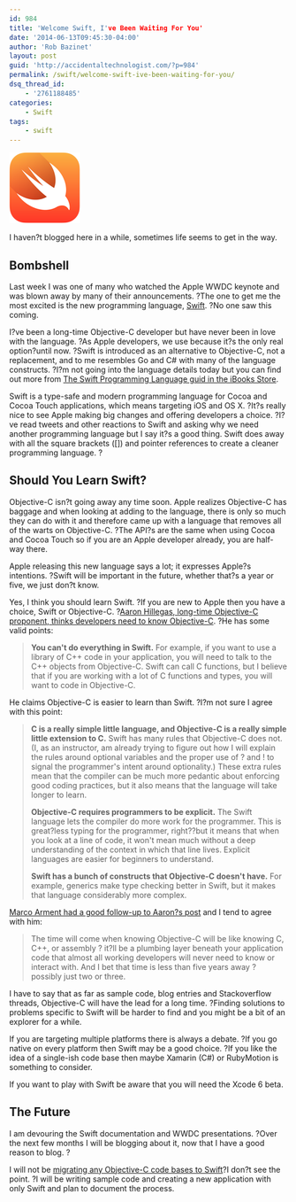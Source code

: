 ```yaml
---
id: 984
title: 'Welcome Swift, I've Been Waiting For You'
date: '2014-06-13T09:45:30-04:00'
author: 'Rob Bazinet'
layout: post
guid: 'http://accidentaltechnologist.com/?p=984'
permalink: /swift/welcome-swift-ive-been-waiting-for-you/
dsq_thread_id:
    - '2761188485'
categories:
    - Swift
tags:
    - swift
---
```


![Swift hero](/assets/img/2014/06/swift-hero.png "swift-hero.png")

I haven?t blogged here in a while, sometimes life seems to get in the way.

## Bombshell

Last week I was one of many who watched the Apple WWDC keynote and was blown away by many of their announcements. ?The one to get me the most excited is the new programming language, [Swift](https://developer.apple.com/swift/). ?No one saw this coming.

I?ve been a long-time Objective-C developer but have never been in love with the language. ?As Apple developers, we use because it?s the only real option?until now. ?Swift is introduced as an alternative to Objective-C, not a replacement, and to me resembles Go and C# with many of the language constructs. ?I?m not going into the language details today but you can find out more from [The Swift Programming Language guid in the iBooks Store](https://itunes.apple.com/us/book/the-swift-programming-language/id881256329?mt=11).

Swift is a type-safe and modern programming language for Cocoa and Cocoa Touch applications, which means targeting iOS and OS X. ?It?s really nice to see Apple making big changes and offering developers a choice. ?I?ve read tweets and other reactions to Swift and asking why we need another programming language but I say it?s a good thing. Swift does away with all the square brackets (\[\]) and pointer references to create a cleaner programming language. ?

## Should You Learn Swift?

Objective-C isn?t going away any time soon. Apple realizes Objective-C has baggage and when looking at adding to the language, there is only so much they can do with it and therefore came up with a language that removes all of the warts on Objective-C. ?The API?s are the same when using Cocoa and Cocoa Touch so if you are an Apple developer already, you are half-way there.

Apple releasing this new language says a lot; it expresses Apple?s intentions. ?Swift will be important in the future, whether that?s a year or five, we just don?t know.

Yes, I think you should learn Swift. ?If you are new to Apple then you have a choice, Swift or Objective-C. ?[Aaron Hillegas, long-time Objective-C proponent, thinks developers need to know Objective-C](http://www.bignerdranch.com/blog/ios-developers-need-to-know-objective-c/). ?He has some valid points:

> **You can't do everything in Swift.** For example, if you want to use a library of C++ code in your application, you will need to talk to the C++ objects from Objective-C. Swift can call C functions, but I believe that if you are working with a lot of C functions and types, you will want to code in Objective-C.

He claims Objective-C is easier to learn than Swift. ?I?m not sure I agree with this point:

> **C is a really simple little language, and Objective-C is a really simple little extension to C.** Swift has many rules that Objective-C does not. (I, as an instructor, am already trying to figure out how I will explain the rules around optional variables and the proper use of ? and ! to signal the programmer's intent around optionality.) These extra rules mean that the compiler can be much more pedantic about enforcing good coding practices, but it also means that the language will take longer to learn.
> 
> **Objective-C requires programmers to be explicit.** The Swift language lets the compiler do more work for the programmer. This is great?less typing for the programmer, right??but it means that when you look at a line of code, it won't mean much without a deep understanding of the context in which that line lives. Explicit languages are easier for beginners to understand.
> 
> **Swift has a bunch of constructs that Objective-C doesn't have.** For example, generics make type checking better in Swift, but it makes that language considerably more complex.

[Marco Arment had a good follow-up to Aaron?s post](http://www.marco.org/2014/06/12/ios-developers-need-to-know-objective-c) and I tend to agree with him:

> The time will come when knowing Objective-C will be like knowing C, C++, or assembly ? it?ll be a plumbing layer beneath your application code that almost all working developers will never need to know or interact with. And I bet that time is less than five years away ? possibly just two or three.

I have to say that as far as sample code, blog entries and Stackoverflow threads, Objective-C will have the lead for a long time. ?Finding solutions to problems specific to Swift will be harder to find and you might be a bit of an explorer for a while.

If you are targeting multiple platforms there is always a debate. ?If you go native on every platform then Swift may be a good choice. ?If you like the idea of a single-ish code base then maybe Xamarin (C#) or RubyMotion is something to consider.

If you want to play with Swift be aware that you will need the Xcode 6 beta.

## The Future

I am devouring the Swift documentation and WWDC presentations. ?Over the next few months I will be blogging about it, now that I have a good reason to blog. ?

I will not be [migrating any Objective-C code bases to Swift](https://developer.apple.com/library/prerelease/ios/documentation/swift/conceptual/buildingcocoaapps/Migration.html)?I don?t see the point. ?I will be writing sample code and creating a new application with only Swift and plan to document the process.